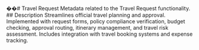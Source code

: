 ��#   T r a v e l   R e q u e s t 
 
 
 
 M e t a d a t a   r e l a t e d   t o   t h e   T r a v e l   R e q u e s t   f u n c t i o n a l i t y . 
 
 
 
 # #   D e s c r i p t i o n 
 
 
 
 S t r e a m l i n e s   o f f i c i a l   t r a v e l   p l a n n i n g   a n d   a p p r o v a l .   I m p l e m e n t e d   w i t h   r e q u e s t   f o r m s ,   p o l i c y   c o m p l i a n c e   v e r i f i c a t i o n ,   b u d g e t   c h e c k i n g ,   a p p r o v a l   r o u t i n g ,   i t i n e r a r y   m a n a g e m e n t ,   a n d   t r a v e l   r i s k   a s s e s s m e n t .   I n c l u d e s   i n t e g r a t i o n   w i t h   t r a v e l   b o o k i n g   s y s t e m s   a n d   e x p e n s e   t r a c k i n g . 
 
 
